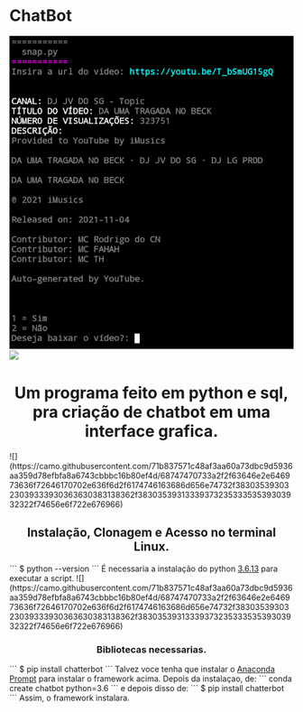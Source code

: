 # ChatBot
![foto](https://github.com/yScottLuck/SnapPython/blob/0e6e8645bbcb1b20e31aa148266d52a69253fe20/Screenshot_2022-01-27-18-13-16-1.png)
![](https://camo.githubusercontent.com/71b837571c48af3aa60a73dbc9d5936aa359d78efbfa8a6743cbbbc16b80ef4d/68747470733a2f2f63646e2e646973636f72646170702e636f6d2f6174746163686d656e74732f3830353930323039333930363630383138362f3830353931333937323533353539303932322f74656e6f722e676966)
<h1 align="center">Um programa feito em python e sql, pra criação de chatbot em uma interface grafica.</h1>
![](https://camo.githubusercontent.com/71b837571c48af3aa60a73dbc9d5936aa359d78efbfa8a6743cbbbc16b80ef4d/68747470733a2f2f63646e2e646973636f72646170702e636f6d2f6174746163686d656e74732f3830353930323039333930363630383138362f3830353931333937323533353539303932322f74656e6f722e676966)
<h2 align="center">Instalação, Clonagem e Acesso no terminal Linux.</h2>
```
$ python --version
```
É necessaria a instalação do python <a href="https://www.python.org/downloads/release/python-3613/">3.6.13</a> para executar a script.
![](https://camo.githubusercontent.com/71b837571c48af3aa60a73dbc9d5936aa359d78efbfa8a6743cbbbc16b80ef4d/68747470733a2f2f63646e2e646973636f72646170702e636f6d2f6174746163686d656e74732f3830353930323039333930363630383138362f3830353931333937323533353539303932322f74656e6f722e676966)
<h3 align="center">Bibliotecas necessarias.</h3>
```
$ pip install chatterbot
```
Talvez voce tenha que instalar o <a href="https://www.python.org/downloads/release/python-3613/">Anaconda Prompt</a> para instalar o framework acima.
Depois da instalaçao, de: 
```
conda create chatbot python=3.6
```
e depois disso de:
```
$ pip install chatterbot
```
Assim, o framework instalara.
